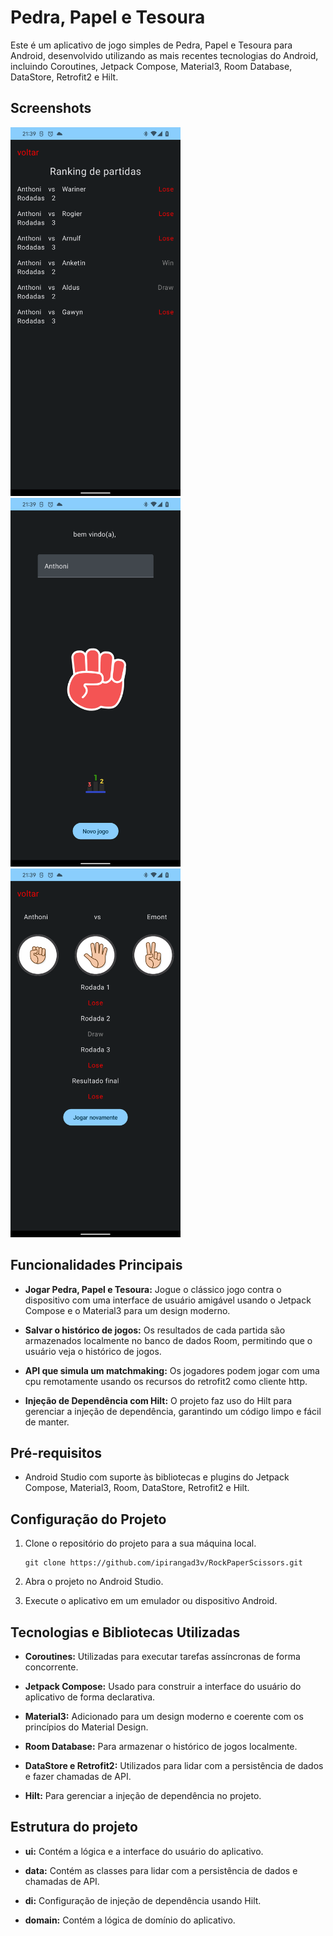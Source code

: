 # Pedra, Papel e Tesoura

Este é um aplicativo de jogo simples de Pedra, Papel e Tesoura para Android, desenvolvido utilizando as mais recentes tecnologias do Android, incluindo Coroutines, Jetpack Compose, Material3, Room Database, DataStore, Retrofit2 e Hilt.

## Screenshots

<img src=https://github.com/ipirangad3v/RockPaperScissors/blob/master/screenshots/Screenshot_20231031_213916.png height=590/><img src=https://github.com/ipirangad3v/RockPaperScissors/blob/master/screenshots/Screenshot_20231031_213933.png height=590/><img src=https://github.com/ipirangad3v/RockPaperScissors/blob/master/screenshots/Screenshot_20231031_213947.png height=590/>

## Funcionalidades Principais

- **Jogar Pedra, Papel e Tesoura:** Jogue o clássico jogo contra o dispositivo com uma interface de usuário amigável usando o Jetpack Compose e o Material3 para um design moderno.

- **Salvar o histórico de jogos:** Os resultados de cada partida são armazenados localmente no banco de dados Room, permitindo que o usuário veja o histórico de jogos.

- **API que simula um matchmaking:** Os jogadores podem jogar com uma cpu remotamente usando os recursos do retrofit2 como cliente http.

- **Injeção de Dependência com Hilt:** O projeto faz uso do Hilt para gerenciar a injeção de dependência, garantindo um código limpo e fácil de manter.

## Pré-requisitos

- Android Studio com suporte às bibliotecas e plugins do Jetpack Compose, Material3, Room, DataStore, Retrofit2 e Hilt.

## Configuração do Projeto

1. Clone o repositório do projeto para a sua máquina local.

   ```shell
   git clone https://github.com/ipirangad3v/RockPaperScissors.git

2. Abra o projeto no Android Studio.

3. Execute o aplicativo em um emulador ou dispositivo Android.

## Tecnologias e Bibliotecas Utilizadas

- **Coroutines:** Utilizadas para executar tarefas assíncronas de forma concorrente.

- **Jetpack Compose:** Usado para construir a interface do usuário do aplicativo de forma declarativa.

- **Material3:** Adicionado para um design moderno e coerente com os princípios do Material Design.

- **Room Database:** Para armazenar o histórico de jogos localmente.

- **DataStore e Retrofit2:** Utilizados para lidar com a persistência de dados e fazer chamadas de API.

- **Hilt:** Para gerenciar a injeção de dependência no projeto.

## Estrutura do projeto
- **ui:** Contém a lógica e a interface do usuário do aplicativo.

- **data:** Contém as classes para lidar com a persistência de dados e chamadas de API.

- **di:** Configuração de injeção de dependência usando Hilt.
- **domain:** Contém a lógica de domínio do aplicativo.






